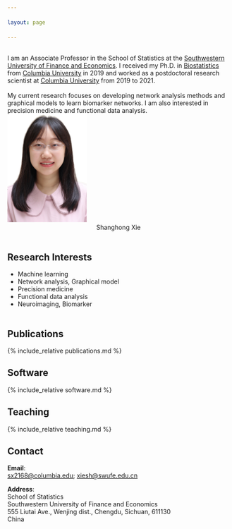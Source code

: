 ```yaml
---

layout: page

---
```



<div class="container">
<div class="row">&nbsp;</div>
<div class="row">
	<div class="col-md-8">
	I am an Associate Professor in the School of Statistics at the <a href = "https://e.swufe.edu.cn/"> Southwestern University of Finance and Economics</a>. I received my Ph.D. in <a href = "https://www.publichealth.columbia.edu/academics/departments/biostatistics"> Biostatistics</a> from <a href = "https://www.columbia.edu/"> Columbia University</a> in 2019 and worked as a postdoctoral research scientist at <a href = "https://www.columbia.edu/"> Columbia University</a> from 2019 to 2021. <br/><br/>
        My current research focuses on developing network analysis methods and graphical models to learn biomarker networks. I am also interested in precision medicine and functional data analysis.
	</div>
      <div class="col-md-4"><a class="thumb" href="#">
		<img src="assets/img/bio-photo.JPG" alt="Shanghong Xie" class="center" width="180" height="245"/></a>
	      <div align="center">
	       <my_text> Shanghong Xie </my_text> <br/>
  </div>
	      
</div>
</div>
</div>	
<br/>

## Research Interests
  * Machine learning
  * Network analysis, Graphical model
  * Precision medicine
  * Functional data analysis
  * Neuroimaging, Biomarker
<br/>  <br>


	
## Publications
{% include_relative publications.md %}
<br>

## Software
{% include_relative software.md %}


## Teaching
{% include_relative teaching.md %}
<br>

## Contact
**Email**: <br>
sx2168@columbia.edu; xiesh@swufe.edu.cn <br>

**Address**: <br>
School of Statistics <br>
           Southwestern University of Finance and Economics <br>
	   555 Liutai Ave., Wenjing dist., Chengdu, Sichuan, 611130 <br>
	   China <br>

